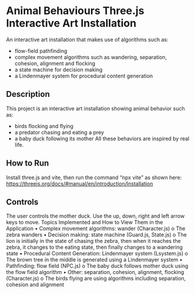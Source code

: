 # Animal Behaviours Three.js Interactive Art Installation
An interactive art installation that makes use of algorithms such as: 
- flow-field pathfinding
- complex movement algorithms such as wandering, separation, cohesion, alignment and flocking
- a state machine for decision making
- a Lindenmayer system for procedural content generation

## Description
This project is an interactive art installation showing animal behavior such as:
- birds flocking and flying
- a predator chasing and eating a prey
- a baby duck following its mother
All these behaviors are inspired by real life.
## How to Run
Install three.js and vite, then run the command “npx vite” as shown here: https://threejs.org/docs/#manual/en/introduction/Installation
## Controls
The user controls the mother duck. Use the up, down, right and left arrow keys to move. 
Topics Implemented and How to View Them in the Application
• Complex movement algorithms: wander (Character.js)
o The zebra wanders
• Decision making: state machine (Guard.js, State.js)
o The lion is initially in the state of chasing the zebra, then when it reaches the zebra, it 
changes to the eating state, then finally changes to a wandering state
• Procedural Content Generation: Lindenmayer system (Lsystem.js)
o The brown tree in the middle is generated using a Lindenmayer system
• Pathfinding: flow field (NPC.js)
o The baby duck follows mother duck using the flow field algorithm
• Other: separation, cohesion, alignment, flocking (Character.js)
o The birds flying are using algorithms including separation, cohesion and alignment
